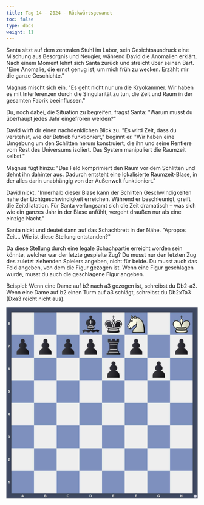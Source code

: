 ```yaml
---
title: Tag 14 - 2024 - Rückwärtsgewandt
toc: false
type: docs
weight: 11
---
```


Santa sitzt auf dem zentralen Stuhl im Labor, sein Gesichtsausdruck eine Mischung aus Besorgnis und Neugier, während David die Anomalien erklärt. Nach einem Moment lehnt sich Santa zurück und streicht über seinen Bart. "Eine Anomalie, die ernst genug ist, um mich früh zu wecken. Erzählt mir die ganze Geschichte."

Magnus mischt sich ein. "Es geht nicht nur um die Kryokammer. Wir haben es mit Interferenzen durch die Singularität zu tun, die Zeit und Raum in der gesamten Fabrik beeinflussen."

Du, noch dabei, die Situation zu begreifen, fragst Santa: "Warum musst du überhaupt jedes Jahr eingefroren werden?"

David wirft dir einen nachdenklichen Blick zu. "Es wird Zeit, dass du verstehst, wie der Betrieb funktioniert," beginnt er. "Wir haben eine Umgebung um den Schlitten herum konstruiert, die ihn und seine Rentiere vom Rest des Universums isoliert. Das System manipuliert die Raumzeit selbst."

Magnus fügt hinzu: "Das Feld komprimiert den Raum vor dem Schlitten und dehnt ihn dahinter aus. Dadurch entsteht eine lokalisierte Raumzeit-Blase, in der alles darin unabhängig von der Außenwelt funktioniert."

David nickt. "Innerhalb dieser Blase kann der Schlitten Geschwindigkeiten nahe der Lichtgeschwindigkeit erreichen. Während er beschleunigt, greift die Zeitdilatation. Für Santa verlangsamt sich die Zeit dramatisch – was sich wie ein ganzes Jahr in der Blase anfühlt, vergeht draußen nur als eine einzige Nacht."

Santa nickt und deutet dann auf das Schachbrett in der Nähe. "Apropos Zeit... Wie ist diese Stellung entstanden?"

Da diese Stellung durch eine legale Schachpartie erreicht worden sein könnte, welcher war der letzte gespielte Zug? Du musst nur den letzten Zug des zuletzt ziehenden Spielers angeben, nicht für beide. Du musst auch das Feld angeben, von dem die Figur gezogen ist. Wenn eine Figur geschlagen wurde, musst du auch die geschlagene Figur angeben.

Beispiel: Wenn eine Dame auf b2 nach a3 gezogen ist, schreibst du Db2-a3. Wenn eine Dame auf b2 einen Turm auf a3 schlägt, schreibst du Db2xTa3 (Dxa3 reicht nicht aus).


![Stellung Tag 14][def]




[def]: /2024/day14.jpg "3bkN1K/pppprp1p/4p1p1/8/8/8/8/8 w - - 0 1"